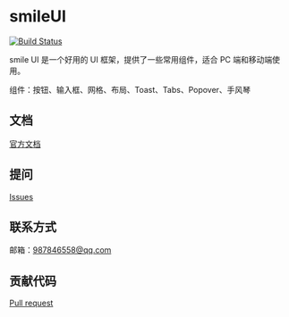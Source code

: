 # smileUI

[![Build Status](https://travis-ci.org/travis-ci/travis-web.svg?branch=master)](https://travis-ci.org/travis-ci/travis-web)

smile UI 是一个好用的 UI 框架，提供了一些常用组件，适合 PC 端和移动端使用。

组件：按钮、输入框、网格、布局、Toast、Tabs、Popover、手风琴

## 文档

[官方文档](https://adashuai5.github.io/wheels-ada/)

## 提问

[Issues](https://github.com/Adashuai5/wheels-ada/issues)

## 联系方式

邮箱：987846558@qq.com

## 贡献代码

[Pull request](https://github.com/Adashuai5/wheels-ada/pulls)
